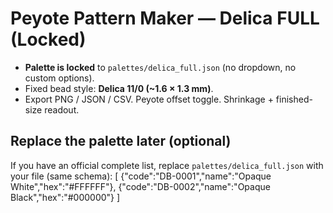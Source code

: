 # Peyote Pattern Maker — Delica FULL (Locked)

- **Palette is locked** to `palettes/delica_full.json` (no dropdown, no custom options).
- Fixed bead style: **Delica 11/0 (~1.6 × 1.3 mm)**.
- Export PNG / JSON / CSV. Peyote offset toggle. Shrinkage + finished-size readout.

## Replace the palette later (optional)
If you have an official complete list, replace `palettes/delica_full.json` with your file (same schema):
[
  {"code":"DB-0001","name":"Opaque White","hex":"#FFFFFF"},
  {"code":"DB-0002","name":"Opaque Black","hex":"#000000"}
]
